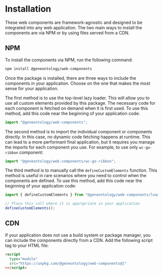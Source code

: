 # Installation

These web components are framework-agnostic and designed to be integrated into any web application. The two main ways to install the components are via NPM or by using files served from a CDN.

## NPM

To install the components via NPM, run the following command:

```bash
npm install @geneontology/web-components
```

Once the package is installed, there are three ways to include the components in your application. Choose on the one that makes the most sense for your application.

The first method is to use the top-level lazy loader. This will allow you to use all custom elements provided by this package. The necessary code for each component is fetched on demand when it is first used. To use this method, add this code near the beginning of your application code:

```javascript
import "@geneontology/web-components";
```

The second method is to import the individual component or components directly. In this case, no dynamic code fetching happens at runtime. This can lead to a more performant final application, but it requires you manage the imports for each component you use. For example, to use only `wc-go-ribbon` component:

```javascript
import "@geneontology/web-components/wc-go-ribbon";
```

The third method is to manually call the `defineCustomElements` function. This method is useful in rare scenarios where you need to control when the components are defined. To use this method, add this code near the beginning of your application code:

```javascript
import { defineCustomElements } from "@geneontology/web-components/loader";

// Place this call where it is appropriate in your application
defineCustomElements();
```

## CDN

If your application does not use a build system or package manager, you can include the components directly from a CDN. Add the following script tag to your HTML file:

```html
<script
  type="module"
  src="https://unpkg.com/@geneontology/web-components@1"
></script>
```
